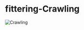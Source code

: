 # fittering-Crawling
![Crawling](https://github.com/YeolJyeongKong/fittering-Crawling/assets/52316531/5107fb57-18c8-40ac-8639-bc0ccbcf2c78)
